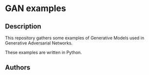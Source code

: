 # GAN examples

## Description

This repository gathers some examples of Generative Models used in Generative Adversarial Networks.

These examples are written in Python.


## Authors
